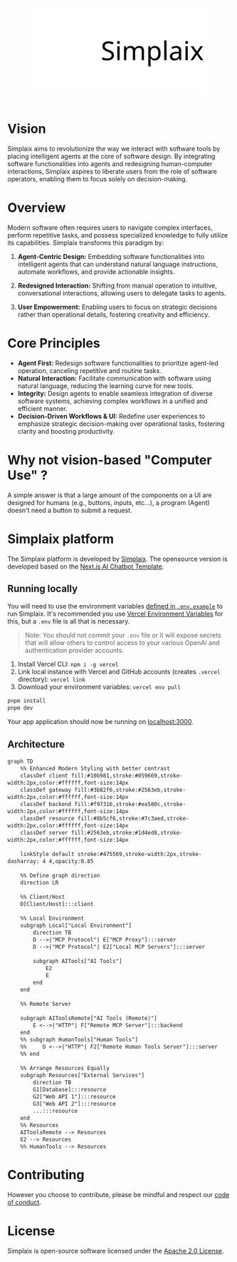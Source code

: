<p align="center">
  <picture>
    <source media="(prefers-color-scheme: dark)" srcset="images/simplaix_logo.svg">
    <source media="(prefers-color-scheme: light)" srcset="images/simplaix_logo.svg">
    <img alt="Hugging Face Transformers Library" src="images/simplaix_logo.svg" width="400" height="200" style="max-width: 100%;">
  </picture>
  <br/>
  <br/>
</p>

# Vision

Simplaix aims to revolutionize the way we interact with software tools by placing intelligent agents at the core of software design. By integrating software functionalities into agents and redesigning human-computer interactions, Simplaix aspires to liberate users from the role of software operators, enabling them to focus solely on decision-making.

# Overview

Modern software often requires users to navigate complex interfaces, perform repetitive tasks, and possess specialized knowledge to fully utilize its capabilities. Simplaix transforms this paradigm by:

1. **Agent-Centric Design:** Embedding software functionalities into intelligent agents that can understand natural language instructions, automate workflows, and provide actionable insights.

2. **Redesigned Interaction:** Shifting from manual operation to intuitive, conversational interactions, allowing users to delegate tasks to agents.

3. **User Empowerment:** Enabling users to focus on strategic decisions rather than operational details, fostering creativity and efficiency.

# Core Principles

- **Agent First:** Redesign software functionalities to prioritize agent-led operation, canceling repetitive and routine tasks.
- **Natural Interaction:** Facilitate communication with software using natural language, reducing the learning curve for new tools.
- **Integrity:** Design agents to enable seamless integration of diverse software systems, achieving complex workflows in a unified and efficient manner.
- **Decision-Driven Workflows & UI:** Redefine user experiences to emphasize strategic decision-making over operational tasks, fostering clarity and boosting productivity.

# Why not vision-based "Computer Use" ?

A simple answer is that a large amount of the components on a UI are designed for humans (e.g., buttons, inputs, etc...), a program (Agent) doesn't need a button to submit a request.

# Simplaix platform

The Simplaix platform is developed by [Simplaix](https://simplaix.com). The opensource version is developed based on the [Next.js AI Chatbot Template](https://github.com/vercel/ai-chatbot).

## Running locally

You will need to use the environment variables [defined in `.env.example`](.env.example) to run Simplaix. It's recommended you use [Vercel Environment Variables](https://vercel.com/docs/projects/environment-variables) for this, but a `.env` file is all that is necessary.

> Note: You should not commit your `.env` file or it will expose secrets that will allow others to control access to your various OpenAI and authentication provider accounts.

1. Install Vercel CLI: `npm i -g vercel`
2. Link local instance with Vercel and GitHub accounts (creates `.vercel` directory): `vercel link`
3. Download your environment variables: `vercel env pull`

```bash
pnpm install
pnpm dev
```

Your app application should now be running on [localhost:3000](http://localhost:3000/).


## Architecture

```mermaid
graph TD
    %% Enhanced Modern Styling with better contrast
    classDef client fill:#10b981,stroke:#059669,stroke-width:2px,color:#ffffff,font-size:14px
    classDef gateway fill:#3b82f6,stroke:#2563eb,stroke-width:2px,color:#ffffff,font-size:14px
    classDef backend fill:#f97316,stroke:#ea580c,stroke-width:2px,color:#ffffff,font-size:14px
    classDef resource fill:#8b5cf6,stroke:#7c3aed,stroke-width:2px,color:#ffffff,font-size:14px
    classDef server fill:#2563eb,stroke:#1d4ed8,stroke-width:2px,color:#ffffff,font-size:14px

    linkStyle default stroke:#475569,stroke-width:2px,stroke-dasharray: 4 4,opacity:0.85

    %% Define graph direction
    direction LR

    %% Client/Host
    D[Client/Host]:::client

    %% Local Environment
    subgraph Local["Local Environment"]
        direction TB
        D -->|"MCP Protocol"| E["MCP Proxy"]:::server
        D -->|"MCP Protocol"| E2["Local MCP Servers"]:::server

        subgraph AITools["AI Tools"]
            E2
            E
        end
    end

    %% Remote Server

    subgraph AIToolsRemote["AI Tools (Remote)"]
        E <-->|"HTTP"| F["Remote MCP Server"]:::backend
    end
    %% subgraph HumanTools["Human Tools"]
    %%     D <-->|"HTTP"| F2["Remote Human Tools Server"]:::server
    %% end

    %% Arrange Resources Equally
    subgraph Resources["External Services"]
        direction TB
        G1[Database]:::resource
        G2["Web API 1"]:::resource
        G3["Web API 2"]:::resource
        ...:::resource
    end
    %% Resources
    AIToolsRemote --> Resources
    E2 --> Resources
    %% HumanTools --> Resources

```

# Contributing

However you choose to contribute, please be mindful and respect our [code of conduct](CODE_OF_CONDUCT.md).

# License

Simplaix is open-source software licensed under the [Apache 2.0 License](https://github.com/simplaix/simplaix?tab=Apache-2.0-1-ov-file).
